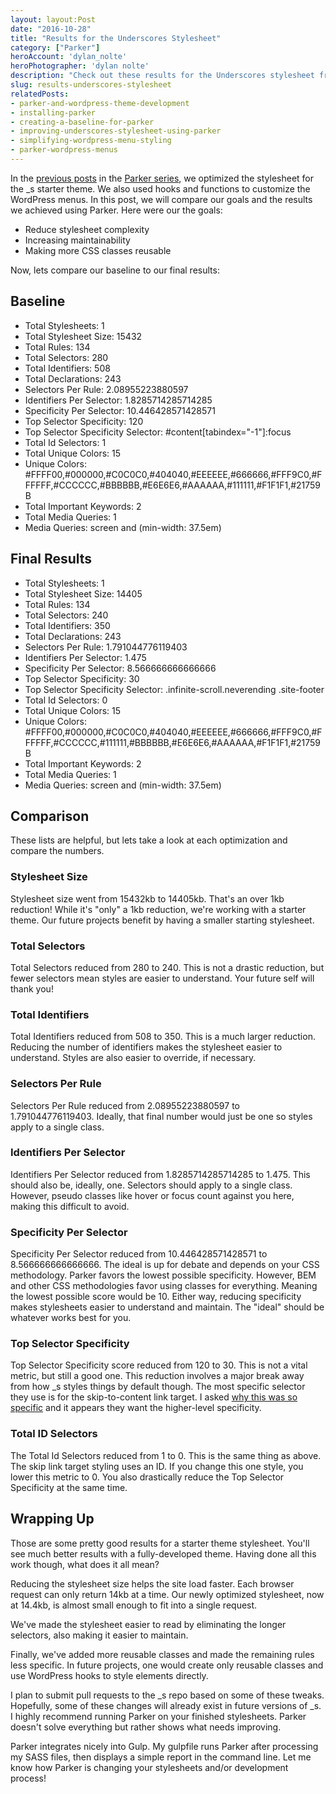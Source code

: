 ```yaml
---
layout: layout:Post
date: "2016-10-28"
title: "Results for the Underscores Stylesheet"
category: ["Parker"]
heroAccount: 'dylan_nolte'
heroPhotographer: 'dylan nolte'
description: "Check out these results for the Underscores stylesheet from Parker."
slug: results-underscores-stylesheet
relatedPosts:
- parker-and-wordpress-theme-development
- installing-parker
- creating-a-baseline-for-parker
- improving-underscores-stylesheet-using-parker
- simplifying-wordpress-menu-styling
- parker-wordpress-menus
---
```


In the [previous posts](/post/simplifying-menu-styling/) in the [Parker series](/post/parker-and-wordpress-theme-development/), we optimized the stylesheet for the _s starter theme. We also used hooks and functions to customize the WordPress menus. In this post, we will compare our goals and the results we achieved using Parker. Here were our the goals:

* Reduce stylesheet complexity
* Increasing maintainability
* Making more CSS classes reusable

Now, lets compare our baseline to our final results:

## Baseline

* Total Stylesheets: 1
* Total Stylesheet Size: 15432
* Total Rules: 134
* Total Selectors: 280
* Total Identifiers: 508
* Total Declarations: 243
* Selectors Per Rule: 2.08955223880597
* Identifiers Per Selector: 1.8285714285714285
* Specificity Per Selector: 10.446428571428571
* Top Selector Specificity: 120
* Top Selector Specificity Selector: #content[tabindex="-1"]:focus
* Total Id Selectors: 1
* Total Unique Colors: 15
* Unique Colors: #FFFF00,#000000,#C0C0C0,#404040,#EEEEEE,#666666,#FFF9C0,#FFFFFF,#CCCCCC,#BBBBBB,#E6E6E6,#AAAAAA,#111111,#F1F1F1,#21759B
* Total Important Keywords: 2
* Total Media Queries: 1
* Media Queries: screen and (min-width: 37.5em)

## Final Results

* Total Stylesheets: 1
* Total Stylesheet Size: 14405
* Total Rules: 134
* Total Selectors: 240
* Total Identifiers: 350
* Total Declarations: 243
* Selectors Per Rule: 1.791044776119403
* Identifiers Per Selector: 1.475
* Specificity Per Selector: 8.566666666666666
* Top Selector Specificity: 30
* Top Selector Specificity Selector: .infinite-scroll.neverending .site-footer
* Total Id Selectors: 0
* Total Unique Colors: 15
* Unique Colors: #FFFF00,#000000,#C0C0C0,#404040,#EEEEEE,#666666,#FFF9C0,#FFFFFF,#CCCCCC,#111111,#BBBBBB,#E6E6E6,#AAAAAA,#F1F1F1,#21759B
* Total Important Keywords: 2
* Total Media Queries: 1
* Media Queries: screen and (min-width: 37.5em)

## Comparison

These lists are helpful, but lets take a look at each optimization and compare the numbers.

### Stylesheet Size

Stylesheet size went from 15432kb to 14405kb. That's an over 1kb reduction! While it's "only" a 1kb reduction, we're working with a starter theme. Our future projects benefit by having a smaller starting stylesheet.

### Total Selectors

Total Selectors reduced from 280 to 240. This is not a drastic reduction, but fewer selectors mean styles are easier to understand. Your future self will thank you!

### Total Identifiers

Total Identifiers reduced from 508 to 350. This is a much larger reduction. Reducing the number of identifiers makes the stylesheet easier to understand. Styles are also easier to override, if necessary.

### Selectors Per Rule

Selectors Per Rule reduced from 2.08955223880597 to 1.791044776119403. Ideally, that final number would just be one so styles apply to a single class.

### Identifiers Per Selector

Identifiers Per Selector reduced from 1.8285714285714285 to 1.475. This should also be, ideally, one. Selectors should apply to a single class. However, pseudo classes like hover or focus count against you here, making this difficult to avoid.

### Specificity Per Selector

Specificity Per Selector reduced from 10.446428571428571 to 8.566666666666666. The ideal is up for debate and depends on your CSS methodology. Parker favors the lowest possible specificity. However, BEM and other CSS methodologies favor using classes for everything. Meaning the lowest possible score would be 10. Either way, reducing specificity makes stylesheets easier to understand and maintain. The "ideal" should be whatever works best for you.

### Top Selector Specificity

Top Selector Specificity score reduced from 120 to 30. This is not a vital metric, but still a good one. This reduction involves a major break away from how _s styles things by default though. The most specific selector they use is for the skip-to-content link target. I asked [why this was so specific](https://github.com/Automattic/_s/issues/1037) and it appears they want the higher-level specificity.

### Total ID Selectors

The Total Id Selectors reduced from 1 to 0. This is the same thing as above. The skip link target styling uses an ID. If you change this one style, you lower this metric to 0. You also drastically reduce the Top Selector Specificity at the same time.

## Wrapping Up

Those are some pretty good results for a starter theme stylesheet. You'll see much better results with a fully-developed theme. Having done all this work though, what does it all mean?

Reducing the stylesheet size helps the site load faster. Each browser request can only return 14kb at a time. Our newly optimized stylesheet, now at 14.4kb, is almost small enough to fit into a single request.

We've made the stylesheet easier to read by eliminating the longer selectors, also making it easier to maintain.

Finally, we've added more reusable classes and made the remaining rules less specific. In future projects, one would create only reusable classes and use WordPress hooks to style elements directly.

I plan to submit pull requests to the _s repo based on some of these tweaks. Hopefully, some of these changes will already exist in future versions of _s. I highly recommend running Parker on your finished stylesheets. Parker doesn't solve everything but rather shows what needs improving.

Parker integrates nicely into Gulp. My gulpfile runs Parker after processing my SASS files, then displays a simple report in the command line. Let me know how Parker is changing your stylesheets and/or development process!
